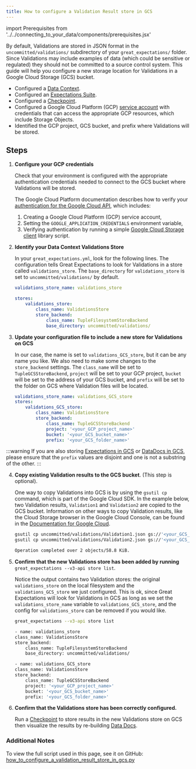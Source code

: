 ```yaml
---
title: How to configure a Validation Result store in GCS
---
```

import Prerequisites from '../../connecting_to_your_data/components/prerequisites.jsx'

By default, Validations are stored in JSON format in the ``uncommitted/validations/`` subdirectory of your ``great_expectations/`` folder.  Since Validations may include examples of data (which could be sensitive or regulated) they should not be committed to a source control system.  This guide will help you configure a new storage location for Validations in a Google Cloud Storage (GCS) bucket.

<Prerequisites>

- Configured a [Data Context](../../../tutorials/getting_started/initialize_a_data_context.md).
- Configured an [Expectations Suite](../../../tutorials/getting_started/create_your_first_expectations.md).
- Configured a [Checkpoint](../../../tutorials/getting_started/validate_your_data.md).
- Configured a Google Cloud Platform (GCP) [service account](https://cloud.google.com/iam/docs/service-accounts) with credentials that can access the appropriate GCP resources, which include Storage Objects.
- Identified the GCP project, GCS bucket, and prefix where Validations will be stored.

</Prerequisites>

Steps
-----

1. **Configure your GCP credentials**

    Check that your environment is configured with the appropriate authentication credentials needed to connect to the GCS bucket where Validations will be stored.

    The Google Cloud Platform documentation describes how to verify your [authentication for the Google Cloud API](https://cloud.google.com/docs/authentication/getting-started), which includes:

    1. Creating a Google Cloud Platform (GCP) service account,
    2. Setting the ``GOOGLE_APPLICATION_CREDENTIALS`` environment variable,
    3. Verifying authentication by running a simple [Google Cloud Storage client](https://cloud.google.com/storage/docs/reference/libraries) library script.

2. **Identify your Data Context Validations Store**

    In your ``great_expectations.yml``, look for the following lines.  The configuration tells Great Expectations to look for Validations in a store called ``validations_store``. The ``base_directory`` for ``validations_store`` is set to ``uncommitted/validations/`` by default.

    ```yaml
    validations_store_name: validations_store

    stores:
        validations_store:
            class_name: ValidationsStore
            store_backend:
                class_name: TupleFilesystemStoreBackend
                base_directory: uncommitted/validations/
    ```


3. **Update your configuration file to include a new store for Validations on GCS**

    In our case, the name is set to ``validations_GCS_store``, but it can be any name you like.  We also need to make some changes to the ``store_backend`` settings.  The ``class_name`` will be set to ``TupleGCSStoreBackend``, ``project`` will be set to your GCP project, ``bucket`` will be set to the address of your GCS bucket, and ``prefix`` will be set to the folder on GCS where Validation files will be located.

    ```yaml
    validations_store_name: validations_GCS_store
    stores:
        validations_GCS_store:
            class_name: ValidationsStore
            store_backend:
                class_name: TupleGCSStoreBackend
                project: '<your_GCP_project_name>'
                bucket: '<your_GCS_bucket_name>'
                prefix: '<your_GCS_folder_name>'
    ```

:::warning
If you are also storing [Expectations in GCS](../configuring_metadata_stores/how_to_configure_an_expectation_store_in_gcs.md) or [DataDocs in GCS](../configuring_data_docs/how_to_host_and_share_data_docs_on_gcs.md), please ensure that the ``prefix`` values are disjoint and one is not a substring of the other.
:::


4. **Copy existing Validation results to the GCS bucket**. (This step is optional).

    One way to copy Validations into GCS is by using the ``gsutil cp`` command, which is part of the Google Cloud SDK. In the example below, two Validation results, ``Validation1`` and ``Validation2`` are copied to the GCS bucket.   Information on other ways to copy Validation results, like the Cloud Storage browser in the Google Cloud Console, can be found in the [Documentation for Google Cloud](https://cloud.google.com/storage/docs/uploading-objects).

    ```bash
    gsutil cp uncommitted/validations/Validation1.json gs://'<your_GCS_bucket_name>'/'<your_GCS_folder_name>'
    gsutil cp uncommitted/validations/Validation2.json gs://'<your_GCS_bucket_name>'/'<your_GCS_folder_name>'

    Operation completed over 2 objects/58.8 KiB.
    ```



5. **Confirm that the new Validations store has been added by running** ``great_expectations --v3-api store list``.

    Notice the output contains two Validation stores: the original ``validations_store`` on the local filesystem and the ``validations_GCS_store`` we just configured.  This is ok, since Great Expectations will look for Validations in GCS as long as we set the ``validations_store_name`` variable to ``validations_GCS_store``, and the config for ``validations_store`` can be removed if you would like.

    ```bash
    great_expectations --v3-api store list

    - name: validations_store
    class_name: ValidationsStore
    store_backend:
        class_name: TupleFilesystemStoreBackend
        base_directory: uncommitted/validations/

    - name: validations_GCS_store
    class_name: ValidationsStore
    store_backend:
        class_name: TupleGCSStoreBackend
        project: '<your_GCP_project_name>'
        bucket: '<your_GCS_bucket_name>'
        prefix: '<your_GCS_folder_name>'
    ```

6. **Confirm that the Validations store has been correctly configured.**

    Run a [Checkpoint](../../../tutorials/getting_started/validate_your_data.md) to store results in the new Validations store on GCS then visualize the results by re-building [Data Docs](../../../tutorials/getting_started/validate_your_data.md).


### Additional Notes
To view the full script used in this page, see it on GitHub: [how_to_configure_a_validation_result_store_in_gcs.py](https://github.com/great-expectations/great_expectations/tree/develop/tests/integration/docusaurus/setup/configuring_metadata_stores/how_to_configure_a_validation_result_store_in_gcs.py)
